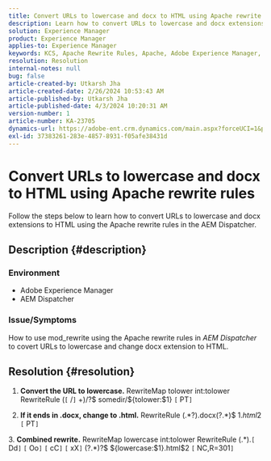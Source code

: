 ```yaml
---
title: Convert URLs to lowercase and docx to HTML using Apache rewrite rules
description: Learn how to convert URLs to lowercase and docx extensions to HTML using the Apache rewrite rules in the AEM Dispatcher.
solution: Experience Manager
product: Experience Manager
applies-to: Experience Manager
keywords: KCS, Apache Rewrite Rules, Apache, Adobe Experience Manager, AEM Dispatcher, Convert URLs to Lowercase
resolution: Resolution
internal-notes: null
bug: false
article-created-by: Utkarsh Jha
article-created-date: 2/26/2024 10:53:43 AM
article-published-by: Utkarsh Jha
article-published-date: 4/3/2024 10:20:31 AM
version-number: 1
article-number: KA-23705
dynamics-url: https://adobe-ent.crm.dynamics.com/main.aspx?forceUCI=1&pagetype=entityrecord&etn=knowledgearticle&id=e80b744c-95d4-ee11-9079-6045bd0065b6
exl-id: 37383261-283e-4857-8931-f05afe38431d
---
```

# Convert URLs to lowercase and docx to HTML using Apache rewrite rules


Follow the steps below to learn how to convert URLs to lowercase and docx extensions to HTML using the Apache rewrite rules in the AEM Dispatcher.

## Description {#description}


### Environment

- Adobe Experience Manager
- AEM Dispatcher




### Issue/Symptoms

How to use mod_rewrite using the Apache rewrite rules in *AEM Dispatcher* to covert URLs to lowercase and change docx extension to HTML.


## Resolution {#resolution}



1. <b>Convert the URL to lowercase.</b>
    RewriteMap tolower int:tolower
    RewriteRule (`[` /`]` +)/?$ somedir/${tolower:$1} `[` PT`]`





2. <b>If it ends in .docx, change to .html.</b>
    RewriteRule (.\*?)\.docx(\?.\*)$ $1.html$2 `[` PT`]`





3. <b>Combined rewrite.</b>
    RewriteMap lowercase int:tolower
    RewriteRule (.\*)\.`[` Dd`]` `[` Oo`]` `[` cC`]` `[` xX`]` (\?.\*)?$ ${lowercase:$1}.html$2 `[` NC,R=301`]`

